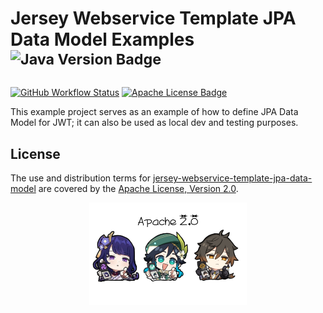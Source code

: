 Jersey Webservice Template JPA Data Model Examples<sup>![Java Version Badge][Java Version Badge]</sup>
==================================================

[![GitHub Workflow Status][GitHub Workflow Status]](https://github.com/QubitPi/jersey-webservice-template-jpa-data-model/actions/workflows/ci-cd.yml)
[![Apache License Badge]](https://www.apache.org/licenses/LICENSE-2.0)

This example project serves as an example of how to define JPA Data Model for JWT; it can also be used as local dev and
testing purposes.

License
-------

The use and distribution terms for [jersey-webservice-template-jpa-data-model] are covered by the
[Apache License, Version 2.0][Apache License, Version 2.0].

<div align="center">
    <a href="https://opensource.org/licenses">
        <img align="center" width="50%" alt="License Illustration" src="https://github.com/QubitPi/QubitPi/blob/master/img/apache-2.png?raw=true">
    </a>
</div>

[Apache License Badge]: https://img.shields.io/badge/Apache%202.0-F25910.svg?style=for-the-badge&logo=Apache&logoColor=white
[Apache License, Version 2.0]: http://www.apache.org/licenses/LICENSE-2.0.html

[GitHub Workflow Status]: https://img.shields.io/github/actions/workflow/status/QubitPi/jersey-webservice-template-jpa-data-model/ci-cd.yml?branch=master&logo=github&style=for-the-badge

[Java Version Badge]: https://img.shields.io/badge/Java-17-brightgreen?style=for-the-badge&logo=OpenJDK&logoColor=white
[jersey-webservice-template-jpa-data-model]: https://qubitpi.github.io/jersey-webservice-template-jpa-data-model/
